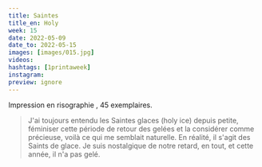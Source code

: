 ```yaml
---
title: Saintes 
title_en: Holy
week: 15
date: 2022-05-09
date_to: 2022-05-15
images: [images/015.jpg]
videos: 
hashtags: [1printaweek]
instagram: 
preview: ignore
---
```




Impression en risographie , 45 exemplaires.

> J'ai toujours entendu les Saintes glaces (holy ice) depuis petite, féminiser cette période  de retour des gelées et la considérer comme précieuse, voilà ce qui me semblait naturelle. En réalité, il s'agit des Saints de glace. Je suis nostalgique de notre retard, en tout, et cette année, il n'a pas gelé.


